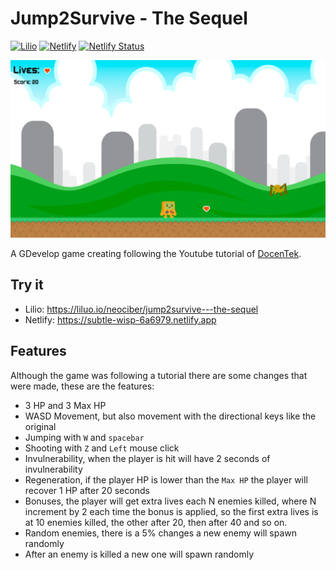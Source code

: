 # Jump2Survive - The Sequel
[![Lilio](https://img.shields.io/badge/Lilio-Play-green)](https://liluo.io/neociber/jump2survive---the-sequel)
[![Netlify](https://img.shields.io/badge/netlify-Play-blue)](https://subtle-wisp-6a6979.netlify.app/)
[![Netlify Status](https://api.netlify.com/api/v1/badges/5b0a4271-521d-45e5-b1c7-e83abfcfcc1b/deploy-status)](https://app.netlify.com/sites/subtle-wisp-6a6979/deploys)

![Image](https://github.com/Neo-Ciber94/GDevelop-Jump2Survive/blob/main/images/game.png)

A GDevelop game creating following the Youtube tutorial of [DocenTek](https://www.youtube.com/watch?v=YjWIfsCkXz0&list=PL3iamrHNJqUeOhQi9vSfJEbCLUcv1PpD9&index=1&ab_channel=DocenTEK).

## Try it
- Lilio: https://liluo.io/neociber/jump2survive---the-sequel
- Netlify: https://subtle-wisp-6a6979.netlify.app

## Features
Although the game was following a tutorial there are some changes that were made, these are the features:
- 3 HP and 3 Max HP
-  WASD Movement, but also movement with the directional keys like the original
-  Jumping with `W` and `spacebar`
-  Shooting with `Z` and `Left` mouse click
-  Invulnerability, when the player is hit will have 2 seconds of invulnerability
-  Regeneration, if the player HP is lower than the `Max HP` the player will recover 1 HP after 20 seconds
-  Bonuses, the player will get extra lives each N enemies killed, where N increment by 2 each time the bonus is applied, so the first extra lives is at 10 enemies killed, the other after 20, then after 40 and so on.
-  Random enemies, there is a 5% changes a new enemy will spawn randomly
-  After an enemy is killed a new one will spawn randomly
